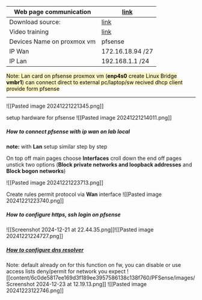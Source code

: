 
| Web page communication     | [link](https://www.reddit.com/r/PFSENSE/comments/1co8f1o/pfsense_iso_download_requires_an_account_and/) |
| -------------------------- | ------------------------------------------------------------------------------------------------------- |
| Download source:           | [link](https://repo.ialab.dsu.edu/pfsense/)                                                             |
| Video training             | [link](https://www.youtube.com/watch?v=mwDv790YoZ0)                                                     |
| Devices Name on proxmox vm | pfsense                                                                                                 |
| IP Wan                     | 172.16.18.94 /27                                                                                        |
| IP Lan                     | 192.168.1.1 /24                                                                                         |
<mark style="background: #FFF3A3A6;">Note: Lan card on pfsense proxmox vm (**enp4s0** create Linux Bridge **vmbr1**) can connect direct to external pc/laptop/sw recived dhcp client provide form pfsense</mark>

****
![[Pasted image 20241221221345.png]]

setup hardware for pfsense
![[Pasted image 20241221214011.png]]


##### **How to connect pfsense with ip wan on lab local** 

**note:** with **Lan** setup similar step by step  

On top off main pages choose **Interfaces** croll down the end off pages unstick two options (**Block private networks and loopback addresses** and **Block bogon networks**)

![[Pasted image 20241221223713.png]]

Create rules permit protocol via **Wan** interface
![[Pasted image 20241221223740.png]]


##### **How to configure https, ssh login on pfsense**

![[Screenshot 2024-12-21 at 22.44.35.png]]![[Pasted image 20241221224727.png]]

##### **[How to configure dns resolver](https://172.16.18.94/services_unbound.php)** 

Note: default already on for this function on fw, you can disable or use access lists deny/permit for network you expect
![[content/6c0de5817ee169d3f189ee3957586138c138f760/PFSense/images/Screenshot 2024-12-23 at 12.19.13.png]]
![[Pasted image 20241223122746.png]]